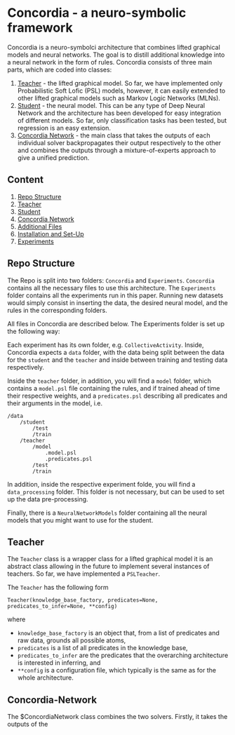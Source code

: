# Concordia - a neuro-symbolic framework

Concordia is a neuro-symbolci architecture that combines lifted graphical models and neural networks. The goal is to distill additional knowledge into a neural network in the form of rules. Concordia consists of three main parts, which are coded into classes:

1. [Teacher](#Teacher) - the lifted graphical model. So far, we have implemented only Probabilistic Soft Lofic (PSL) models, however, it can easily extended to other lifted graphical models such as Markov Logic Networks (MLNs).
2. [Student](#Student) - the neural model. This can be any type of Deep Neural Network and the architecture has been developed for easy integration of different models. So far, only classification tasks has been tested, but regression is an easy extension.
3. [Concordia Network](#Concordia-Network) - the main class that takes the outputs of each individual solver backpropagates their output respectively to the other and combines the outputs through a mixture-of-experts approach to give a unified prediction.

## Content

1. [Repo Structure](#repo-structure)
2. [Teacher](#teacher)
3. [Student](#student)
4. [Concordia Network](#concordia-network)
5. [Additional Files](#additional-files)
6. [Installation and Set-Up](#installation)
7. [Experiments](#experiments)

## Repo Structure

The Repo is split into two folders: `Concordia` and `Experiments`. `Concordia` contains all the necessary files to use this architecture. The `Experiments` folder contains all the experiments run in this paper. Running new datasets would simply consist in inserting the data, the desired neural model, and the rules in the corresponding folders.

All files in Concordia are described below. The Experiments folder is set up the following way:

Each experiment has its own folder, e.g. `CollectiveActivity`. Inside, Concordia expects a `data` folder, with the data being split between the data for the `student` and the `teacher` and inside between training and testing data respectively. 

Inside the `teacher` folder, in addition, you will find a `model` folder, which contains a `model.psl` file containing the rules, and if trained ahead of time their respective weights, and a `predicates.psl` describing all predicates and their arguments in the model, i.e.

```
/data
	/student
		/test
		/train
	/teacher
		/model
			.model.psl
			.predicates.psl
		/test
		/train
```

In addition, inside the respective experiment folde, you will find a `data_processing` folder. This folder is not necessary, but can be used to set up the data pre-processing.

Finally, there is a `NeuralNetworkModels` folder containing all the neural models that you might want to use for the student.



## Teacher

The `Teacher` class is a wrapper class for a lifted graphical model it is an abstract class allowing in the future to implement several instances of teachers. So far, we have implemented a `PSLTeacher`. 

The `Teacher` has the following form

```
Teacher(knowledge_base_factory, predicates=None, predicates_to_infer=None, **config)
```

where 

- `knowledge_base_factory` is an object that, from a list of predicates and raw data, grounds all possible atoms,
- `predicates` is a list of all predicates in the knowledge base,
- `predicates_to_infer` are the predicates that the overarching architecture is interested in inferring, and
- `**config` is a configuration file, which typically is the same as for the whole architecture.


## Concordia-Network

The $ConcordiaNetwork class combines the two solvers. Firstly, it takes the outputs of the 